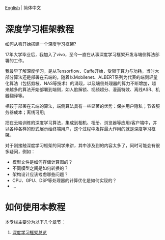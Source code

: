 [English](./README.md) | 简体中文

深度学习框架教程
=============

如何从零开始搭建一个深度学习框架?

17年大学毕业后，我加入了vivo，至今一直在从事深度学习框架开发与端侧算法部署的工作。

我最早了解深度学习，是从Tensorflow、Caffe开始，受限于算力与功耗，当时大部分算法还是部署在云端的，随着以Mobilenet、ALBERT系列为代表的端侧轻量化算法（包括剪枝、NAS等技术）的涌现，以及端侧处理器的算力不断增加，越来越多的算法开始部署到端侧，如人脸解锁、视频超分、漫画特效、离线ASR、机器翻译等。

相较于部署在云端的算法，端侧算法具有一些显著的优势：保护用户隐私；节省服务器成本；离线可用;

把在云端训练的深度学习算法，集成到相机、相册、浏览器等应用/客户端中，并以各种各样的形式展示给终端用户，这个过程中发挥最大作用的就是深度学习框架。

对于刚接触深度学习框架的同学来讲，其中涉及到的内容太多了，同时可能会有很多疑问，例如：

- 模型文件是如何存储计算图的？
- 不同模型之间是如何转换的？
- 架构设计应该考虑哪些问题？
- CPU、GPU、DSP等处理器的计算优化是如何实现的？
- ...

如何使用本教程
===========


本专栏主要分为以下几个章节：

1. [深度学习框架总览](../chapter01-overview/README_cn.md)


